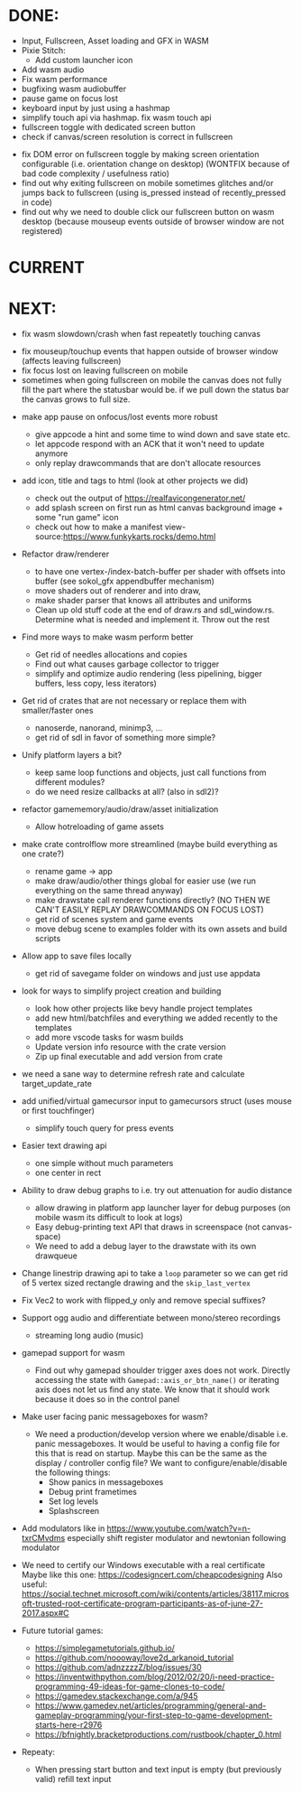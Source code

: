 # DONE:

* Input, Fullscreen, Asset loading and GFX in WASM
* Pixie Stitch: 
  - Add custom launcher icon
* Add wasm audio
* Fix wasm performance
* bugfixing wasm audiobuffer
* pause game on focus lost
* keyboard input by just using a hashmap
* simplify touch api via hashmap. fix wasm touch api
* fullscreen toggle with dedicated screen button
* check if canvas/screen resolution is correct in fullscreen
- fix DOM error on fullscreen toggle by making screen orientation configurable (i.e. orientation change on desktop) (WONTFIX because of bad code complexity / usefulness ratio)
- find out why exiting fullscreen on mobile sometimes glitches and/or jumps back to fullscreen (using is_pressed instead of recently_pressed in code)
- find out why we need to double click our fullscreen button on wasm desktop (because mouseup events outside of browser window are not registered)

# CURRENT

# NEXT:

* fix wasm slowdown/crash when fast repeatetly touching canvas
- fix mouseup/touchup events that happen outside of browser window (affects leaving fullscreen)
- fix focus lost on leaving fullscreen on mobile
- sometimes when going fullscreen on mobile the canvas does not fully fill the part where the statusbar would be. if we pull down the status bar the canvas grows to full size.


* make app pause on onfocus/lost events more robust
  - give appcode a hint and some time to wind down and save state etc.
  - let appcode respond with an ACK that it won't need to update anymore
  - only replay drawcommands that are don't allocate resources

* add icon, title and tags to html (look at other projects we did)
  - check out the output of https://realfavicongenerator.net/
  - add splash screen on first run as html canvas background image + some "run game" icon
  - check out how to make a manifest view-source:https://www.funkykarts.rocks/demo.html

* Refactor draw/renderer 
  - to have one vertex-/index-batch-buffer per shader with offsets into buffer
    (see sokol_gfx appendbuffer mechanism)
  - move shaders out of renderer and into draw, 
  - make shader parser that knows all attributes and uniforms
  - Clean up old stuff code at the end of draw.rs and sdl_window.rs. Determine what is needed and implement it. Throw out the rest 

* Find more ways to make wasm perform better
  - Get rid of needles allocations and copies
  - Find out what causes garbage collector to trigger
  - simplify and optimize audio rendering (less pipelining, bigger buffers, less copy, less iterators)

* Get rid of crates that are not necessary or replace them with smaller/faster ones 
  - nanoserde, nanorand, minimp3, ...
  - get rid of sdl in favor of something more simple?

* Unify platform layers a bit?
  - keep same loop functions and objects, just call functions from different modules?
  - do we need resize callbacks at all? (also in sdl2)?

* refactor gamememory/audio/draw/asset initialization
  - Allow hotreloading of game assets

* make crate controlflow more streamlined (maybe build everything as one crate?)
  - rename game -> app
  - make draw/audio/other things global for easier use (we run everything on the same thread anyway)
  - make drawstate call renderer functions directly? (NO THEN WE CAN'T EASILY REPLAY DRAWCOMMANDS ON FOCUS LOST)
  - get rid of scenes system and game events
  - move debug scene to examples folder with its own assets and build scripts

* Allow app to save files locally
  - get rid of savegame folder on windows and just use appdata

* look for ways to simplify project creation and building
  - look how other projects like bevy handle project templates
  - add new html/batchfiles and everything we added recently to the templates
  - add more vscode tasks for wasm builds
  - Update version info resource with the crate version
  - Zip up final executable and add version from crate

* we need a sane way to determine refresh rate and calculate target_update_rate

* add unified/virtual gamecursor input to gamecursors struct (uses mouse or first touchfinger)
  - simplify touch query for press events

* Easier text drawing api
  - one simple without much parameters
  - one center in rect
* Ability to draw debug graphs to i.e. try out attenuation for audio distance
  - allow drawing in platform app launcher layer for debug purposes (on mobile wasm its difficult to look at logs)
  - Easy debug-printing text API that draws in screenspace (not canvas-space)
  - We need to add a debug layer to the drawstate with its own drawqueue

* Change linestrip drawing api to take a `loop` parameter so we can get rid of 5 vertex 
  sized rectangle drawing and the `skip_last_vertex` 

* Fix Vec2 to work with flipped_y only and remove special suffixes?

* Support ogg audio and differentiate between mono/stereo recordings
  - streaming long audio (music)

* gamepad support for wasm
  - Find out why gamepad shoulder trigger axes does not work. Directly accessing the state 
    with `Gamepad::axis_or_btn_name()` or iterating axis does not let us find any state. We know that 
    it should work because it does so in the control panel

* Make user facing panic messageboxes for wasm?
  - We need a production/develop version where we enable/disable i.e. panic messageboxes. It would be 
  useful to having a config file for this that is read on startup. Maybe this can be the same as the 
  display / controller config file? We want to configure/enable/disable the following things:
    - Show panics in messageboxes
    - Debug print frametimes
    - Set log levels
    - Splashscreen

* Add modulators like in https://www.youtube.com/watch?v=n-txrCMvdms especially shift register 
  modulator and newtonian following modulator

* We need to certify our Windows executable with a real certificate
  Maybe like this one:
  https://codesigncert.com/cheapcodesigning
  Also useful:
  https://social.technet.microsoft.com/wiki/contents/articles/38117.microsoft-trusted-root-certificate-program-participants-as-of-june-27-2017.aspx#C

* Future tutorial games:
  - https://simplegametutorials.github.io/
  - https://github.com/noooway/love2d_arkanoid_tutorial
  - https://github.com/adnzzzzZ/blog/issues/30
  - https://inventwithpython.com/blog/2012/02/20/i-need-practice-programming-49-ideas-for-game-clones-to-code/
  - https://gamedev.stackexchange.com/a/945
  - https://www.gamedev.net/articles/programming/general-and-gameplay-programming/your-first-step-to-game-development-starts-here-r2976
  - https://bfnightly.bracketproductions.com/rustbook/chapter_0.html


* Repeaty:
  - When pressing start button and text input is empty (but previously valid) refill text input